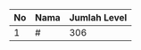 | No | Nama            | Jumlah Level |
|----|-----------------|--------------|
| 1  | #    |    306        |
